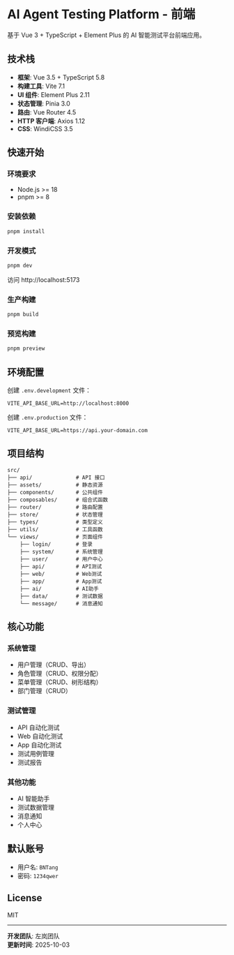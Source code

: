 # AI Agent Testing Platform - 前端

基于 Vue 3 + TypeScript + Element Plus 的 AI 智能测试平台前端应用。

## 技术栈

- **框架**: Vue 3.5 + TypeScript 5.8
- **构建工具**: Vite 7.1
- **UI 组件**: Element Plus 2.11
- **状态管理**: Pinia 3.0
- **路由**: Vue Router 4.5
- **HTTP 客户端**: Axios 1.12
- **CSS**: WindiCSS 3.5

## 快速开始

### 环境要求

- Node.js >= 18
- pnpm >= 8

### 安装依赖

```bash
pnpm install
```

### 开发模式

```bash
pnpm dev
```

访问 http://localhost:5173

### 生产构建

```bash
pnpm build
```

### 预览构建

```bash
pnpm preview
```

## 环境配置

创建 `.env.development` 文件：

```env
VITE_API_BASE_URL=http://localhost:8000
```

创建 `.env.production` 文件：

```env
VITE_API_BASE_URL=https://api.your-domain.com
```

## 项目结构

```
src/
├── api/              # API 接口
├── assets/           # 静态资源
├── components/       # 公共组件
├── composables/      # 组合式函数
├── router/           # 路由配置
├── store/            # 状态管理
├── types/            # 类型定义
├── utils/            # 工具函数
└── views/            # 页面组件
    ├── login/        # 登录
    ├── system/       # 系统管理
    ├── user/         # 用户中心
    ├── api/          # API测试
    ├── web/          # Web测试
    ├── app/          # App测试
    ├── ai/           # AI助手
    ├── data/         # 测试数据
    └── message/      # 消息通知
```

## 核心功能

### 系统管理
- 用户管理（CRUD、导出）
- 角色管理（CRUD、权限分配）
- 菜单管理（CRUD、树形结构）
- 部门管理（CRUD）

### 测试管理
- API 自动化测试
- Web 自动化测试
- App 自动化测试
- 测试用例管理
- 测试报告

### 其他功能
- AI 智能助手
- 测试数据管理
- 消息通知
- 个人中心

## 默认账号

- 用户名: `BNTang`
- 密码: `1234qwer`

## License

MIT

---

**开发团队**: 左岚团队  
**更新时间**: 2025-10-03

